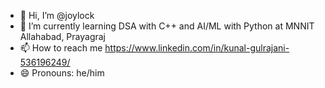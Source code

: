 - 👋 Hi, I’m @joylock
- 🌱 I’m currently learning DSA with C++ and AI/ML with Python at MNNIT Allahabad, Prayagraj
- 📫 How to reach me https://www.linkedin.com/in/kunal-gulrajani-536196249/
- 😄 Pronouns: he/him


<!---    
joylock/joylock is a ✨ special ✨ repository because its `README.md` (this file) appears on your GitHub profile.
You can click the Preview link to take a look at your changes.
--->
